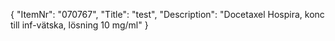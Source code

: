 {
  "ItemNr": "070767",
  "Title": "test",
  "Description": "Docetaxel Hospira, konc till inf-vätska, lösning 10 mg/ml"
}